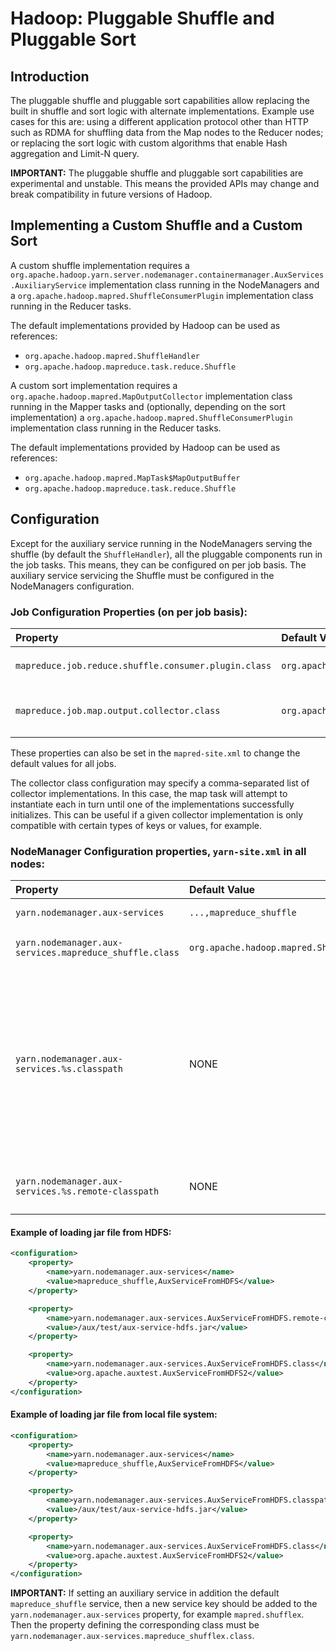 <!---
  Licensed under the Apache License, Version 2.0 (the "License");
  you may not use this file except in compliance with the License.
  You may obtain a copy of the License at

   http://www.apache.org/licenses/LICENSE-2.0

  Unless required by applicable law or agreed to in writing, software
  distributed under the License is distributed on an "AS IS" BASIS,
  WITHOUT WARRANTIES OR CONDITIONS OF ANY KIND, either express or implied.
  See the License for the specific language governing permissions and
  limitations under the License. See accompanying LICENSE file.
-->

Hadoop: Pluggable Shuffle and Pluggable Sort
============================================

<!-- MACRO{toc|fromDepth=0|toDepth=3} -->

Introduction
------------

The pluggable shuffle and pluggable sort capabilities allow replacing the built in shuffle and sort logic with alternate implementations. Example use cases for this are: using a different application protocol other than HTTP such as RDMA for shuffling data from the Map nodes to the Reducer nodes; or replacing the sort logic with custom algorithms that enable Hash aggregation and Limit-N query.

**IMPORTANT:** The pluggable shuffle and pluggable sort capabilities are experimental and unstable. This means the provided APIs may change and break compatibility in future versions of Hadoop.

Implementing a Custom Shuffle and a Custom Sort
-----------------------------------------------

A custom shuffle implementation requires a
`org.apache.hadoop.yarn.server.nodemanager.containermanager.AuxServices.AuxiliaryService`
implementation class running in the NodeManagers and a
`org.apache.hadoop.mapred.ShuffleConsumerPlugin`
implementation class running in the Reducer tasks.

The default implementations provided by Hadoop can be used as references:

* `org.apache.hadoop.mapred.ShuffleHandler`
* `org.apache.hadoop.mapreduce.task.reduce.Shuffle`

A custom sort implementation requires a `org.apache.hadoop.mapred.MapOutputCollector` implementation class running in the Mapper tasks and (optionally, depending on the sort implementation) a `org.apache.hadoop.mapred.ShuffleConsumerPlugin` implementation class running in the Reducer tasks.

The default implementations provided by Hadoop can be used as references:

* `org.apache.hadoop.mapred.MapTask$MapOutputBuffer`
* `org.apache.hadoop.mapreduce.task.reduce.Shuffle`

Configuration
-------------

Except for the auxiliary service running in the NodeManagers serving the shuffle (by default the `ShuffleHandler`), all the pluggable components run in the job tasks. This means, they can be configured on per job basis. The auxiliary service servicing the Shuffle must be configured in the NodeManagers configuration.

### Job Configuration Properties (on per job basis):

| **Property** | **Default Value** | **Explanation** |
|:---- |:---- |:---- |
| `mapreduce.job.reduce.shuffle.consumer.plugin.class` | `org.apache.hadoop.mapreduce.task.reduce.Shuffle` | The `ShuffleConsumerPlugin` implementation to use |
| `mapreduce.job.map.output.collector.class` | `org.apache.hadoop.mapred.MapTask$MapOutputBuffer` | The `MapOutputCollector` implementation(s) to use |

These properties can also be set in the `mapred-site.xml` to change the default values for all jobs.

The collector class configuration may specify a comma-separated list of collector implementations. In this case, the map task will attempt to instantiate each in turn until one of the implementations successfully initializes. This can be useful if a given collector implementation is only compatible with certain types of keys or values, for example.

### NodeManager Configuration properties, `yarn-site.xml` in all nodes:

| **Property** | **Default Value** | **Explanation** |
|:---- |:---- |:---- |
| `yarn.nodemanager.aux-services` | `...,mapreduce_shuffle` | The auxiliary service name |
| `yarn.nodemanager.aux-services.mapreduce_shuffle.class` | `org.apache.hadoop.mapred.ShuffleHandler` | The auxiliary service class to use |
| `yarn.nodemanager.aux-services.%s.classpath` | NONE | local directory which includes the related jar file as well as all the dependencies’ jar file. We could specify the single jar file or use /dep/* to load all jars under the dep directory. |
| `yarn.nodemanager.aux-services.%s.remote-classpath` | NONE | The remote absolute or relative path to jar file |

#### Example of loading jar file from HDFS:

```xml
<configuration>
    <property>
        <name>yarn.nodemanager.aux-services</name>
        <value>mapreduce_shuffle,AuxServiceFromHDFS</value>
    </property>

    <property>
        <name>yarn.nodemanager.aux-services.AuxServiceFromHDFS.remote-classpath</name>
        <value>/aux/test/aux-service-hdfs.jar</value>
    </property>

    <property>
        <name>yarn.nodemanager.aux-services.AuxServiceFromHDFS.class</name>
        <value>org.apache.auxtest.AuxServiceFromHDFS2</value>
    </property>
</configuration>
```

#### Example of loading jar file from local file system:

```xml
<configuration>
    <property>
        <name>yarn.nodemanager.aux-services</name>
        <value>mapreduce_shuffle,AuxServiceFromHDFS</value>
    </property>

    <property>
        <name>yarn.nodemanager.aux-services.AuxServiceFromHDFS.classpath</name>
        <value>/aux/test/aux-service-hdfs.jar</value>
    </property>

    <property>
        <name>yarn.nodemanager.aux-services.AuxServiceFromHDFS.class</name>
        <value>org.apache.auxtest.AuxServiceFromHDFS2</value>
    </property>
</configuration>
```

**IMPORTANT:** If setting an auxiliary service in addition the default
`mapreduce_shuffle` service, then a new service key should be added to the
`yarn.nodemanager.aux-services` property, for example `mapred.shufflex`.
Then the property defining the corresponding class must be
`yarn.nodemanager.aux-services.mapreduce_shufflex.class`.
